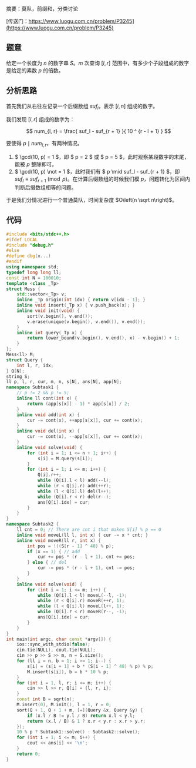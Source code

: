 摘要：莫队，前缀和，分类讨论

[传送门：https://www.luogu.com.cn/problem/P3245](https://www.luogu.com.cn/problem/P3245)

## 题意

给定一个长度为 $n$ 的数字串 $S$。$m$ 次查询 $[l, r]$ 范围中，有多少个子段组成的数字是给定的素数 $p$ 的倍数。

## 分析思路

首先我们从右往左记录一个后缀数组 $suf_i$，表示 $[i, n]$ 组成的数字。

我们发现 $[l, r]$ 组成的数字为：

$$ num_{l, r} = \frac{ suf_l - suf_{r + 1} }{ 10 ^ {r - l + 1} } $$

要使得 $p \mid num_{l, r}$，有两种情况。

1. $ \gcd(10, p) = 1 $，即 $ p = 2 $ 或 $ p = 5 $，此时观察某段数字的末尾，能被 $p$ 整除即可。
2. $ \gcd(10, p) \not = 1 $，此时我们有 $ p \mid suf_l - suf_{r + 1} $，即 $suf_l \equiv suf_{r + 1} \pmod p$。在计算后缀数组的时候我们模 $p$，问题转化为区间内判断后缀数组相等的问题。

于是我们分情况进行一个普通莫队，时间复杂度 $O\left(n \sqrt n\right)$。

## 代码

```cpp
#include <bits/stdc++.h>
#ifdef LOCAL
#include "debug.h"
#else
#define dbg(x...)
#endif
using namespace std;
typedef long long ll;
const int N = 100010;
template <class _Tp>
struct Mess {
    std::vector<_Tp> v;
    inline _Tp origin(int idx) { return v[idx - 1]; }
    inline void insert(_Tp x) { v.push_back(x); }
    inline void init(void) {
        sort(v.begin(), v.end());
        v.erase(unique(v.begin(), v.end()), v.end());
    }
    inline int query(_Tp x) {
        return lower_bound(v.begin(), v.end(), x) - v.begin() + 1;
    }
};
Mess<ll> M;
struct Query {
    int l, r, idx;
} Q[N];
string S;
ll p, l, r, cur, m, n, s[N], ans[N], app[N];
namespace Subtask1 {
    // p != 2 && p != 5;
    inline ll cont(int x) {
        return (app[s[x]] - 1) * app[s[x]] / 2;
    }
    inline void add(int x) {
        cur -= cont(x), ++app[s[x]], cur += cont(x);
    }
    inline void del(int x) {
        cur -= cont(x), --app[s[x]], cur += cont(x);
    }
    inline void solve(void) {
        for (int i = 1; i <= n + 1; i++) {
            s[i] = M.query(s[i]);
        }
        for (int i = 1; i <= m; i++) {
            Q[i].r++;
            while (Q[i].l < l) add(--l);
            while (r < Q[i].r) add(++r);
            while (l < Q[i].l) del(l++);
            while (Q[i].r < r) del(r--);
            ans[Q[i].idx] = cur;
        }
    }
}
namespace Subtask2 {
    ll cnt = 0; // There are cnt i that makes S[i] % p == 0
    inline void moveL(ll l, int x) { cur -= x * cnt; }
    inline void moveR(ll r, int x) {
        int pos = !((S[r - 1] ^ 48) % p);
        if (x == 1) { // add
            cur += pos * (r - l + 1), cnt += pos;
        } else { // del
            cur -= pos * (r - l + 1), cnt -= pos;
        }
    }
    inline void solve(void) {
        for (int i = 1; i <= m; i++) {
            while (Q[i].l < l) moveL(--l, -1);
            while (r < Q[i].r) moveR(++r, 1);
            while (l < Q[i].l) moveL(l++, 1);
            while (Q[i].r < r) moveR(r--, -1);
            ans[Q[i].idx] = cur;
        }
    }
}
int main(int argc, char const *argv[]) {
    ios::sync_with_stdio(false);
    cin.tie(NULL), cout.tie(NULL);
    cin >> p >> S >> m, n = S.size();
    for (ll i = n, b = 1; i >= 1; i--) {
        s[i] = (s[i + 1] + b * (S[i - 1] ^ 48) % p) % p;
        M.insert(s[i]), b = b * 10 % p;
    }
    for (int i = 1, l, r; i <= m; i++) {
        cin >> l >> r, Q[i] = {l, r, i};
    }
    const int B = sqrt(n);
    M.insert(0), M.init(), l = 1, r = 0;
    sort(Q + 1, Q + 1 + m, [=](Query &x, Query &y) {
        if (x.l / B != y.l / B) return x.l < y.l;
        return (x.l / B) & 1 ? x.r < y.r : x.r > y.r;
    });
    10 % p ? Subtask1::solve() : Subtask2::solve();
    for (int i = 1; i <= m; i++) {
        cout << ans[i] << '\n';
    }
    return 0;
}

```